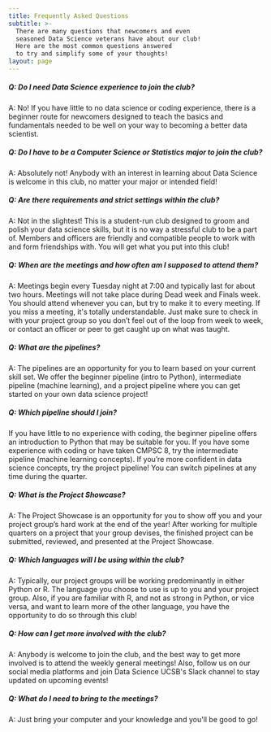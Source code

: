 ```yaml
---
title: Frequently Asked Questions
subtitle: >-
  There are many questions that newcomers and even
  seasoned Data Science veterans have about our club!
  Here are the most common questions answered
  to try and simplify some of your thoughts!
layout: page
---
```


##### Q: Do I need Data Science experience to join the club?

A: No! If you have little to no data science or coding experience, there is a beginner route for newcomers designed to teach the basics and fundamentals needed to be well on your way to becoming a better data scientist.

##### Q: Do I have to be a Computer Science or Statistics major to join the club?

A: Absolutely not! Anybody with an interest in learning about Data Science is welcome in this club, no matter your major or intended field!

##### Q: Are there requirements and strict settings within the club?

A: Not in the slightest! This is a student-run club designed to groom and polish your data science skills, but it is no way a stressful club to be a part of. Members and officers are friendly and compatible people to work with and form friendships with. You will get what you put into this club!

##### Q: When are the meetings and how often am I supposed to attend them?

A: Meetings begin every Tuesday night at 7:00 and typically last for about two hours. Meetings will not take place during Dead week and Finals week. You should attend whenever you can, but try to make it to every meeting. If you miss a meeting, it's totally understandable. Just make sure to check in with your project group so you don’t feel out of the loop from week to week, or contact an officer or peer to get caught up on what was taught.

##### Q: What are the pipelines?

A: The pipelines are an opportunity for you to learn based on your current skill set. We offer the beginner pipeline (intro to Python), intermediate pipeline (machine learning), and a project pipeline where you can get started on your own data science project!

##### Q: Which pipeline should I join?

If you have little to no experience with coding, the beginner pipeline offers an introduction to Python that may be suitable for you. If you have some experience with coding or have taken CMPSC 8, try the intermediate pipeline (machine learning concepts). If you’re more confident in data science concepts, try the project pipeline! You can switch pipelines at any time during the quarter. 

##### Q: What is the Project Showcase?

A: The Project Showcase is an opportunity for you to show off you and your project group’s hard work at the end of the year! After working for multiple quarters on a project that your group devises, the finished project can be submitted, reviewed, and presented at the Project Showcase.

##### Q: Which languages will I be using within the club?

A: Typically, our project groups will be working predominantly in either Python or R. The language you choose to use is up to you and your project group. Also, if you are familiar with R, and not as strong in Python, or vice versa, and want to learn more of the other language, you have the opportunity to do so through this club!

##### Q: How can I get more involved with the club?

A: Anybody is welcome to join the club, and the best way to get more involved is to attend the weekly general meetings! Also, follow us on our social media platforms and join Data Science UCSB's Slack channel to stay updated on upcoming events!

##### Q: What do I need to bring to the meetings?

A: Just bring your computer and your knowledge and you'll be good to go!
